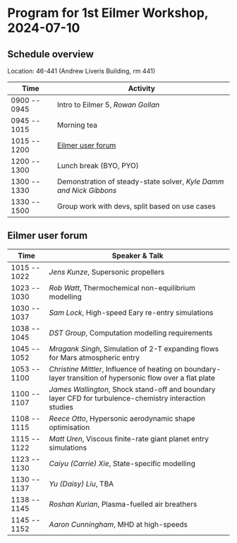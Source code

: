 # Program for 1st Eilmer Workshop, 2024-07-10

## Schedule overview

Location: 46-441 (Andrew Liveris Building, rm 441)

| Time           |  Activity                           |
| -------------- | ----------------------------------- |
| 0900 -- 0945   | Intro to Eilmer 5, *Rowan Gollan*   |
| 0945 -- 1015   | Morning tea                         |
| 1015 -- 1200   | [Eilmer user forum](#eilmer-user-forum)  |
| 1200 -- 1300   | Lunch break (BYO, PYO)              |
| 1300 -- 1330   | Demonstration of steady-state solver, *Kyle Damm and Nick Gibbons* |
| 1330 -- 1500   | Group work with devs, split based on use cases |

## Eilmer user forum

| Time           |  Speaker & Talk                     |
| -------------- | ----------------------------------- |
| 1015 -- 1022   | *Jens Kunze*, Supersonic propellers |
| 1023 -- 1030   | *Rob Watt*, Thermochemical non-equilibrium modelling         |
| 1030 -- 1037   | *Sam Lock*, High-speed Eary re-entry simulations |
| 1038 -- 1045   | *DST Group*, Computation modelling requirements |
| 1045 -- 1052   | *Mragank Singh*, Simulation of 2-T expanding flows for Mars atmospheric entry |
| 1053 -- 1100   | *Christine Mittler*, Influence of heating on boundary-layer transition of hypersonic flow over a flat plate |
| 1100 -- 1107   | *James Wallington*, Shock stand-off and boundary layer CFD for turbulence-chemistry interaction studies |
| 1108 -- 1115   | *Reece Otto*, Hypersonic aerodynamic shape optimisation |
| 1115 -- 1122   | *Matt Uren*, Viscous finite-rate giant planet entry simulations |
| 1123 -- 1130   | *Caiyu (Carrie) Xie*, State-specific modelling |
| 1130 -- 1137   | *Yu (Daisy) Liu*, TBA |
| 1138 -- 1145   | *Roshan Kurian*, Plasma-fuelled air breathers |
| 1145 -- 1152   | *Aaron Cunningham*, MHD at high-speeds  |






